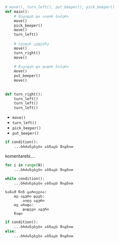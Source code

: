 ```python
# move(), turn_left(), put_beeper(), pick_beeper()
def main():
    # მივიდეს და აიღოს ბიპერი
    move()
    pick_beeper()
    move()
    turn_left()
    
    # ავიდეს კედელზე
    move()
    turn_right()
    move()
    
    # წავიდეს და დადოს ბიპერი
    move()
    put_beeper()
    move()
    
    
def turn_right():
    turn_left()
    turn_left()
    turn_left()
```



- `move()`
- `turn_left()`
- `pick_beeper()` 
- `put_beeper()`




```python
if condition():
	...ბრძანებები აბზაცს შიგნით
```



komentarebi....
```python
for i in range(N):
	...ბრძანებები აბზაცს შიგნით
```



```python
while condition():
	...ბრძანებები აბზაცს შიგნით
```



```
სანამ წინ ცარიელია:
	თუ აგური დევს:
		აიღე აგური
	თუ არადა:
		დადევი აგური
	წადი
```



```python
if condition():
	...ბრძანებები აბზაცს შიგნით
else:
	...ბრძანებები აბზაცს შიგნით
```